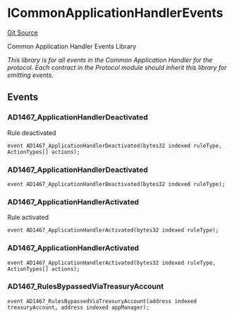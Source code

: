 # ICommonApplicationHandlerEvents
[Git Source](https://github.com/thrackle-io/aquifi-rules-v1/blob/00cdc21330585fccf9dc326a2f7aeba02706eb37/src/common/IEvents.sol)

Common Application Handler Events Library

*This library is for all events in the Common Application Handler for the protocol. Each contract in the Protocol module should inherit this library for emitting events.*


## Events
### AD1467_ApplicationHandlerDeactivated
Rule deactivated


```solidity
event AD1467_ApplicationHandlerDeactivated(bytes32 indexed ruleType, ActionTypes[] actions);
```

### AD1467_ApplicationHandlerDeactivated

```solidity
event AD1467_ApplicationHandlerDeactivated(bytes32 indexed ruleType);
```

### AD1467_ApplicationHandlerActivated
Rule activated


```solidity
event AD1467_ApplicationHandlerActivated(bytes32 indexed ruleType);
```

### AD1467_ApplicationHandlerActivated

```solidity
event AD1467_ApplicationHandlerActivated(bytes32 indexed ruleType, ActionTypes[] actions);
```

### AD1467_RulesBypassedViaTreasuryAccount

```solidity
event AD1467_RulesBypassedViaTreasuryAccount(address indexed treasuryAccount, address indexed appManager);
```

